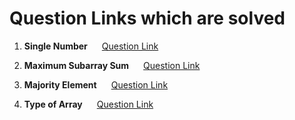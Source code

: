 # Question Links which are solved 

1. <b> Single Number </b> &nbsp;&nbsp;&nbsp;&nbsp;
[Question Link](https://leetcode.com/problems/single-number/description/)

2. <b> Maximum Subarray Sum </b> &nbsp;&nbsp;&nbsp;&nbsp;
[Question Link](https://leetcode.com/problems/maximum-subarray/description/)

3. <b> Majority Element </b> &nbsp;&nbsp;&nbsp;&nbsp;
[Question Link](https://leetcode.com/problems/majority-element/description/)

4. <b> Type of Array </b> &nbsp;&nbsp;&nbsp;&nbsp;
[Question Link](https://www.geeksforgeeks.org/problems/type-of-array4605/1)